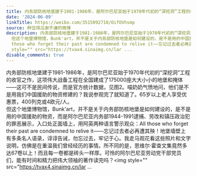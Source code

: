 ```yaml
---
title: 内务部防核地堡建于1981-1986年，是阿尔巴尼亚始于1970年代初的“深挖洞”工程的收官之作，这项伟大战备工程在全国建成了175000座大大小小的地堡和掩体——这可...
date: '2024-06-09'
linkTitle: https://weibo.com/3515092710/OifOVhsmp
source: 种豆得瓜谢不谦的微博
description: 内务部防核地堡建于1981-1986年，是阿尔巴尼亚始于1970年代初的“深挖洞”工程的收官之作，这项伟大战备工程在全国建成了175000座大大小小的地堡和掩体——这可不是民间传说，而是官方统计数据，见图2。喵奶奶气愤地问，他们是不是用我们中国援助的物资修建的？我说参观完了就知道了。65岁以上老人享受优惠票，400列克或4欧元/人。<br>
  但这个地堡博物馆，Bunk'art，并不是关于内务部防核地堡是如何建设的，是不是用的中国援助的物资，而是阿尔巴尼亚内务部1944-1991逮捕、劳改和镇压政治犯的罪恶展示，入口处正面墙上，用阿英两种语言警示观众：All
  those who forget their past are condemned to relive it——忘记过去者必再遭其殃！地堡墙壁上有多条名人语录，谆谆告诫，勿忘过去，牢记于心。我走马观花看这些照片和文字说明，仿佛是在重温我们曾经经历的事情。所不同的是，恩维尔·霍查文集竟然多达67卷以上！而且每一卷都是砖头一样厚。可怜的阿尔巴尼亚劳动党干部党员们，能有时间和精力把伟大领袖的著作读完吗？<img
  style="" src="https://tvax4.sinaimg.cn/lar ...
disable_comments: true
---
```

内务部防核地堡建于1981-1986年，是阿尔巴尼亚始于1970年代初的“深挖洞”工程的收官之作，这项伟大战备工程在全国建成了175000座大大小小的地堡和掩体——这可不是民间传说，而是官方统计数据，见图2。喵奶奶气愤地问，他们是不是用我们中国援助的物资修建的？我说参观完了就知道了。65岁以上老人享受优惠票，400列克或4欧元/人。<br> 但这个地堡博物馆，Bunk'art，并不是关于内务部防核地堡是如何建设的，是不是用的中国援助的物资，而是阿尔巴尼亚内务部1944-1991逮捕、劳改和镇压政治犯的罪恶展示，入口处正面墙上，用阿英两种语言警示观众：All those who forget their past are condemned to relive it——忘记过去者必再遭其殃！地堡墙壁上有多条名人语录，谆谆告诫，勿忘过去，牢记于心。我走马观花看这些照片和文字说明，仿佛是在重温我们曾经经历的事情。所不同的是，恩维尔·霍查文集竟然多达67卷以上！而且每一卷都是砖头一样厚。可怜的阿尔巴尼亚劳动党干部党员们，能有时间和精力把伟大领袖的著作读完吗？<img style="" src="https://tvax4.sinaimg.cn/lar ...